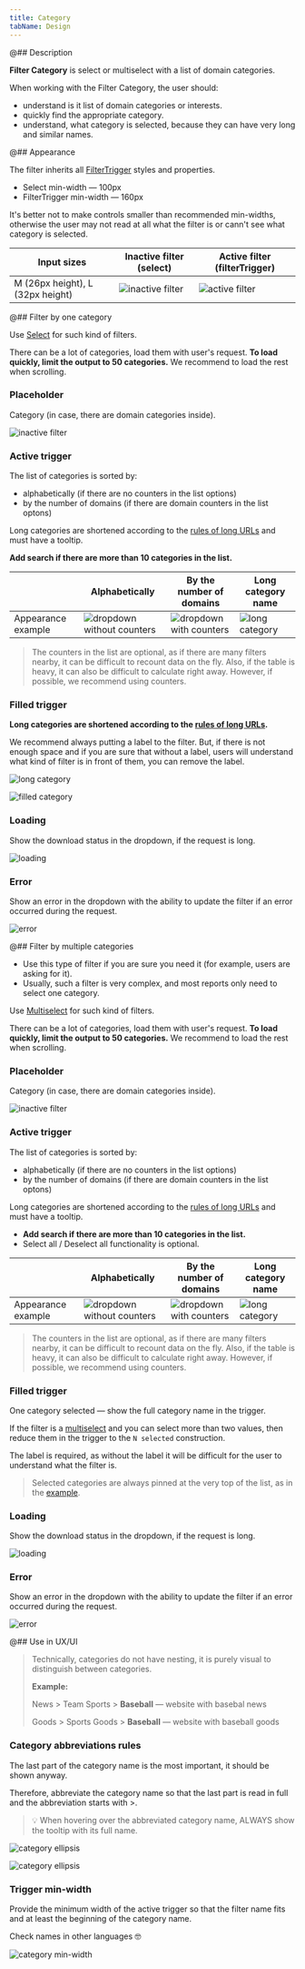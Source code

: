 ```yaml
---
title: Category
tabName: Design
---
```


@## Description

**Filter Category** is select or multiselect with a list of domain categories.

<!-- For more details on how to use the list of categories in reports and how to display it, see the guide Categories. -->

When working with the Filter Category, the user should:

- understand is it list of domain categories or interests.
- quickly find the appropriate category.
- understand, what category is selected, because they can have very long and similar names.

@## Appearance

The filter inherits all [FilterTrigger](/components/filter-trigger/) styles and properties.

- Select min-width — 100px
- FilterTrigger min-width — 160px

It's better not to make controls smaller than recommended min-widths, otherwise the user may not read at all what the filter is or cann't see what category is selected.

| Input sizes                      | Inactive filter (select)              | Active filter (filterTrigger)              |
| -------------------------------- | ------------------------------------- | ------------------------------------------ |
| M (26px height), L (32px height) | ![inactive filter](static/select.png) | ![active filter](static/filterTrigger.png) |

@## Filter by one category

Use [Select](/components/select/) for such kind of filters.

There can be a lot of categories, load them with user's request. **To load quickly, limit the output to 50 categories.** We recommend to load the rest when scrolling.

### Placeholder

Category (in case, there are domain categories inside).

![inactive filter](static/select.png)

### Active trigger

The list of categories is sorted by:

- alphabetically (if there are no counters in the list options)
- by the number of domains (if there are domain counters in the list optons)

Long categories are shortened according to the [rules of long URLs](/table-group/table-controls/#a5b913) and must have a tooltip.

**Add search if there are more than 10 categories in the list.**

|                    | Alphabetically                                           | By the number of domains                      | Long category name                         |
| ------------------ | -------------------------------------------------------- | --------------------------------------------- | ------------------------------------------ |
| Appearance example | ![dropdown without counters](static/without-counter.png) | ![dropdown with counters](static/counter.png) | ![long category](static/long-category.png) |

> The counters in the list are optional, as if there are many filters nearby, it can be difficult to recount data on the fly. Also, if the table is heavy, it can also be difficult to calculate right away. However, if possible, we recommend using counters.

### Filled trigger

**Long categories are shortened according to the [rules of long URLs](/table-group/table-controls/#a5b913).**

We recommend always putting a label to the filter. But, if there is not enough space and if you are sure that without a label, users will understand what kind of filter is in front of them, you can remove the label.

![long category](static/long-cat.png)

![filled category](static/filled-cat.png)

### Loading

Show the download status in the dropdown, if the request is long.

![loading](static/loading.png)

### Error

Show an error in the dropdown with the ability to update the filter if an error occurred during the request.

![error](static/error.png)

@## Filter by multiple categories

- Use this type of filter if you are sure you need it (for example, users are asking for it).
- Usually, such a filter is very complex, and most reports only need to select one category.

Use [Multiselect](/components/select/) for such kind of filters.

There can be a lot of categories, load them with user's request. **To load quickly, limit the output to 50 categories.** We recommend to load the rest when scrolling.

### Placeholder

Category (in case, there are domain categories inside).

![inactive filter](static/select.png)

### Active trigger

The list of categories is sorted by:

- alphabetically (if there are no counters in the list options)
- by the number of domains (if there are domain counters in the list optons)

Long categories are shortened according to the [rules of long URLs](/table-group/table-controls/#a5b913) and must have a tooltip.

- **Add search if there are more than 10 categories in the list.**
- Select all / Deselect all functionality is optional.

|                    | Alphabetically                                                       | By the number of domains                                  | Long category name                                     |
| ------------------ | -------------------------------------------------------------------- | --------------------------------------------------------- | ------------------------------------------------------ |
| Appearance example | ![dropdown without counters](static/without-counter-multiselect.png) | ![dropdown with counters](static/counter-multiselect.png) | ![long category](static/long-category-multiselect.png) |

> The counters in the list are optional, as if there are many filters nearby, it can be difficult to recount data on the fly. Also, if the table is heavy, it can also be difficult to calculate right away. However, if possible, we recommend using counters.

### Filled trigger

One category selected — show the full category name in the trigger.

If the filter is a [multiselect](/components/select/) and you can select more than two values, then reduce them in the trigger to the `N selected` construction.

The label is required, as without the label it will be difficult for the user to understand what the filter is.

> Selected categories are always pinned at the very top of the list, as in the [example](/components/select/#a0bb9a).

### Loading

Show the download status in the dropdown, if the request is long.

![loading](static/loading.png)

### Error

Show an error in the dropdown with the ability to update the filter if an error occurred during the request.

![error](static/error.png)

@## Use in UX/UI

> Technically, categories do not have nesting, it is purely visual to distinguish between categories.
>
> **Example:**
>
> News > Team Sports > **Baseball** — website with basebal news
>
> Goods > Sports Goods > **Baseball** — website with baseball goods

### Category abbreviations rules

The last part of the category name is the most important, it should be shown anyway.

Therefore, abbreviate the category name so that the last part is read in full and the abbreviation starts with >.

> 💡 When hovering over the abbreviated category name, ALWAYS show the tooltip with its full name.

![category ellipsis](static/name-ellipsis.png)

![category ellipsis](static/long-name-tooltip.png)

### Trigger min-width

Provide the minimum width of the active trigger so that the filter name fits and at least the beginning of the category name.

Check names in other languages 🤓

![category min-width](static/min-width.png)
